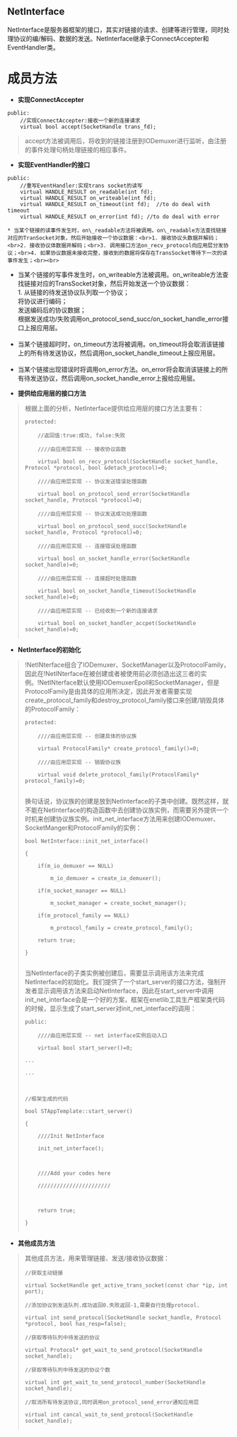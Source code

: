 ## NetInterface ##

NetInterface是服务器框架的接口，其实对链接的请求、创建等进行管理，同时处理协议的编/解码、数据的发送。NetInterface继承于ConnectAccepter和EventHandler类。


# 成员方法 #
  * **实现ConnectAccepter**
```
public:
	//实现ConnectAccepter:接收一个新的连接请求
	virtual bool accept(SocketHandle trans_fd);
```
> accept方法被调用后，将收到的链接注册到IODemuxer进行监听，由注册的事件处理句柄处理链接的相应事件。

  * **实现EventHandler的接口**
```
public:
	//重写EventHandler:实现trans socket的读写
	virtual HANDLE_RESULT on_readable(int fd);
	virtual HANDLE_RESULT on_writeable(int fd);
	virtual HANDLE_RESULT on_timeout(int fd);  //to do deal with timeout
	virtual HANDLE_RESULT on_error(int fd); //to do deal with error
```
    * 当某个链接的读事件发生时，on\_readable方法将被调用。on\_readable方法查找链接对应的TranSocket对象，然后开始接收一个协议数据：<br>1. 接收协议头数据并解码；<br>2. 接收协议体数据并解码；<br>3. 调用接口方法on_recv_protocol向应用层分发协议；<br>4. 如果协议数据未接收完整，接收到的数据将保存在TransSocket等待下一次的读事件发生；<br><br>
<ul><li>当某个链接的写事件发生时，on_writeable方法被调用。on_writeable方法查找链接对应的TransSocket对象，然后开始发送一个协议数据：<br>1. 从链接的待发送协议队列取一个协议；<br>将协议进行编码；<br>发送编码后的协议数据；<br>根据发送成功/失败调用on_protocol_send_succ/on_socket_handle_error接口上报应用层。<br><br>
</li><li>当某个链接超时时，on_timeout方法将被调用。on_timeout将会取消该链接上的所有待发送协议，然后调用on_socket_handle_timeout上报应用层。<br><br>
</li><li>当某个链接出现错误时将调用on_error方法。on_error将会取消该链接上的所有待发送协议，然后调用on_socket_handle_error上报给应用层。</li></ul></li></ul>

<ul><li><b>提供给应用层的接口方法</b>
</li></ul><blockquote>根据上面的分析，NetInterface提供给应用层的接口方法主要有：<br>
<pre><code>protected:<br>
    //返回值:true:成功, false:失败<br>
    ////由应用层实现 -- 接收协议函数<br>
    virtual bool on_recv_protocol(SocketHandle socket_handle, Protocol *protocol, bool &amp;detach_protocol)=0;<br>
    ////由应用层实现 -- 协议发送错误处理函数<br>
    virtual bool on_protocol_send_error(SocketHandle socket_handle, Protocol *protocol)=0;<br>
    ////由应用层实现 -- 协议发送成功处理函数<br>
    virtual bool on_protocol_send_succ(SocketHandle socket_handle, Protocol *protocol)=0;<br>
    ////由应用层实现 -- 连接错误处理函数<br>
    virtual bool on_socket_handle_error(SocketHandle socket_handle)=0;<br>
    ////由应用层实现 -- 连接超时处理函数<br>
    virtual bool on_socket_handle_timeout(SocketHandle socket_handle)=0;<br>
    ////由应用层实现 -- 已经收到一个新的连接请求<br>
    virtual bool on_socket_handler_accpet(SocketHandle socket_handle)=0;<br>
</code></pre></blockquote>

<ul><li><b>NetInterface的初始化</b>
</li></ul><blockquote>!NetINterface组合了IODemuxer、SocketManager以及ProtocolFamily，因此在!NetINterface在被创建或者被使用前必须创造出这三者的实例。!NetINterface默认使用IODemuxerEpoll和SocketManager，但是ProtocolFamily是由具体的应用所决定，因此开发者需要实现create_protocol_family和destroy_protocol_family接口来创建/销毁具体的ProtocolFamily：<br>
<pre><code>protected:<br>
	////由应用层实现 -- 创建具体的协议族<br>
	virtual ProtocolFamily* create_protocol_family()=0;<br>
	////由应用层实现 -- 销毁协议族<br>
	virtual void delete_protocol_family(ProtocolFamily* protocol_family)=0;<br>
</code></pre>
换句话说，协议族的创建是放到NetInterface的子类中创建。既然这样，就不能在NetInterface的构造函数中去创建协议族实例，而需要另外提供一个时机来创建协议族实例。init_net_interface方法用来创建IODemuxer、SocketManger和ProtocolFamily的实例：<br>
<pre><code>bool NetInterface::init_net_interface()<br>
{<br>
	if(m_io_demuxer == NULL)<br>
		m_io_demuxer = create_io_demuxer();<br>
	if(m_socket_manager == NULL)<br>
		m_socket_manager = create_socket_manager();<br>
	if(m_protocol_family == NULL)<br>
		m_protocol_family = create_protocol_family();<br>
	return true;<br>
}<br>
</code></pre>
当NetInterface的子类实例被创建后，需要显示调用该方法来完成NetInterface的初始化。我们提供了一个start_server的接口方法，强制开发者显示调用该方法来启动NetInterface，因此在start_server中调用init_net_interface会是一个好的方案，框架在enetlib工具生产框架类代码的时候，显示生成了start_server对init_net_interface的调用：<br>
<pre><code>public:<br>
	////由应用层实现 -- net interface实例启动入口<br>
	virtual bool start_server()=0;<br>
...<br>
...<br>
<br>
//框架生成的代码<br>
bool STAppTemplate::start_server()<br>
{<br>
	////Init NetInterface<br>
	init_net_interface();<br>
<br>
	////Add your codes here<br>
	///////////////////////<br>
<br>
	return true;<br>
}<br>
</code></pre></blockquote>

<ul><li><b>其他成员方法</b>
</li></ul><blockquote>其他成员方法，用来管理链接、发送/接收协议数据：<br>
<pre><code>//获取主动链接<br>
virtual SocketHandle get_active_trans_socket(const char *ip, int port);<br>
//添加协议到发送队列.成功返回0.失败返回-1,需要自行处理protocol.<br>
virtual int send_protocol(SocketHandle socket_handle, Protocol *protocol, bool has_resp=false);<br>
//获取等待队列中待发送的协议<br>
virtual Protocol* get_wait_to_send_protocol(SocketHandle socket_handle);<br>
//获取等待队列中待发送的协议个数<br>
virtual int get_wait_to_send_protocol_number(SocketHandle socket_handle);<br>
//取消所有待发送协议,同时调用on_protocol_send_error通知应用层<br>
virtual int cancal_wait_to_send_protocol(SocketHandle socket_handle);<br>
</code></pre>